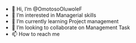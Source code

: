 - 👋 Hi, I’m @OmotosoOluwoleF
- 👀 I’m interested in Managerial skills 
- 🌱 I’m currently learning Project management 
- 💞️ I’m looking to collaborate on Management Task
- 📫 How to reach me 

<!---
OmotosoOluwoleF/OmotosoOluwoleF is a ✨ special ✨ repository because its `README.md` (this file) appears on your GitHub profile.
You can click the Preview link to take a look at your changes.
--->

